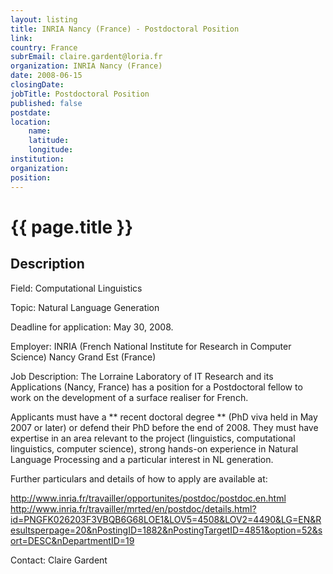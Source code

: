 ```yaml
---
layout: listing
title: INRIA Nancy (France) - Postdoctoral Position
link:
country: France
subrEmail: claire.gardent@loria.fr
organization: INRIA Nancy (France) 
date: 2008-06-15
closingDate: 
jobTitle: Postdoctoral Position
published: false
postdate:
location:
	name: 
	latitude: 
	longitude: 
institution: 
organization: 
position: 
--- 
```



# {{ page.title }}

## Description





<p>
		

Field: Computational Linguistics
</p>
<p>

Topic: Natural Language Generation
</p>
<p>

Deadline for application: May 30, 2008.
</p>
<p>

Employer: INRIA (French National Institute for Research in Computer
Science) Nancy Grand Est (France)
</p>
<p>

Job Description: The Lorraine Laboratory of IT Research and its
Applications (Nancy, France) has a position for a Postdoctoral fellow
to work on the development of a surface realiser for French.
</p>
<p>

Applicants must have a ** recent doctoral degree ** (PhD viva held in
May 2007 or later) or defend their PhD before the end of 2008. They
must have expertise in an area relevant to the project (linguistics,
computational linguistics, computer science), strong hands-on
experience in Natural Language Processing and a particular interest in
NL generation.
</p>
<p>

Further particulars and details of how to apply are available at:
</p>
<p>

http://www.inria.fr/travailler/opportunites/postdoc/postdoc.en.html </br>
http://www.inria.fr/travailler/mrted/en/postdoc/details.html?id=PNGFK026203F3VBQB6G68LOE1&LOV5=4508&LOV2=4490&LG=EN&Resultsperpage=20&nPostingID=1882&nPostingTargetID=4851&option=52&sort=DESC&nDepartmentID=19
</p>
<p>
Contact:        Claire Gardent <claire.gardent@loria.fr>
</p>
